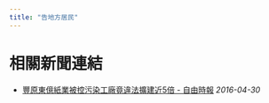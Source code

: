 ```yaml
---
title: "告地方居民"
---
```



# 相關新聞連結
- [豐原東億紙業被控污染工廠竟違法擴建近5倍 - 自由時報](http://news.ltn.com.tw/news/life/breakingnews/1681730)
  *2016-04-30*
